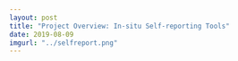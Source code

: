 ```yaml
---
layout: post
title: "Project Overview: In-situ Self-reporting Tools"
date: 2019-08-09
imgurl: "../selfreport.png"
---
```

